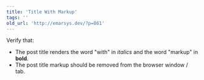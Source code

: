 ```yaml
---
title: 'Title With Markup'
tags: ''
old_url: 'http://emarsys.dev/?p=861'
---
```


Verify that:

- The post title renders the word "with" in *italics* and the word "markup" in **bold**.
- The post title markup should be removed from the browser window / tab.